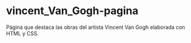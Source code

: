# vincent_Van_Gogh-pagina
Página que destaca las obras del artista Vincent Van Gogh elaborada con HTML y CSS.
